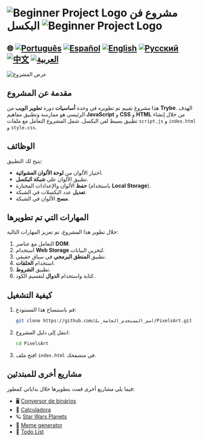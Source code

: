 # ![Beginner Project Logo](https://img.icons8.com/emoji/48/000000/star-emoji.png) مشروع فن البكسل ![Beginner Project Logo](https://img.icons8.com/emoji/48/000000/star-emoji.png)

## 🌐 [![Português](https://img.shields.io/badge/Português-green)](https://github.com/SamuelRocha91/PixelsArt/blob/main/README.md) [![Español](https://img.shields.io/badge/Español-yellow)](https://github.com/SamuelRocha91/PixelsArt/blob/main/README_es.md) [![English](https://img.shields.io/badge/English-blue)](https://github.com/SamuelRocha91/PixelsArt/blob/main/README_en.md) [![Русский](https://img.shields.io/badge/Русский-lightgrey)](https://github.com/SamuelRocha91/PixelsArt/blob/main/README_ru.md) [![中文](https://img.shields.io/badge/中文-red)](https://github.com/SamuelRocha91/PixelsArt) [![العربية](https://img.shields.io/badge/العربية-orange)](https://github.com/SamuelRocha91/PixelsArt/blob/main/README_ar.md)

![عرض المشروع](./gifs/paletadecores.gif)

## مقدمة عن المشروع
هذا مشروع تقييم تم تطويره في وحدة **أساسيات** دورة **تطوير الويب** من **Trybe**. الهدف الرئيسي هو ممارسة وتطبيق مفاهيم **JavaScript** و **CSS** و **HTML** من خلال إنشاء تطبيق بسيط لفن البكسل. شمل المشروع التعامل مع ملفات `script.js` و `index.html` و `style.css`.

## الوظائف
يتيح لك التطبيق:

- اختيار الألوان من **لوحة الألوان العشوائية**.
- تطبيق الألوان على **شبكة البكسل**.
- **حفظ** الألوان والإعدادات المختارة (باستخدام **Local Storage**).
- **تعديل** عدد البكسلات في الشبكة.
- **مسح** الألوان في الشبكة.

## المهارات التي تم تطويرها
خلال تطوير هذا المشروع، تم تعزيز المهارات التالية:

1. التعامل مع عناصر **DOM**.
2. استخدام **Web Storage** لتخزين البيانات.
3. تطبيق **المنطق البرمجي** في سياق حقيقي.
4. استخدام **الحلقات**.
5. تطبيق **الشروط**.
6. كتابة واستخدام **الدوال** لتقسيم الكود.

## كيفية التشغيل

1. قم باستنساخ هذا المستودع:
   ```bash
   git clone https://github.com/اسم_المستخدم_الخاصة_بك/PixelsArt.git
   ```
2. انتقل إلى دليل المشروع:
   ```bash
   cd PixelsArt
   ```
3. افتح ملف `index.html` في متصفحك.

## مشاريع أخرى للمبتدئين
فيما يلي مشاريع أخرى قمت بتطويرها خلال بداياتي كمطور:

- 🖥️ [Conversor de binários](https://github.com/SamuelRocha91/Bin2Dec/blob/main/README_ar.md)
- 🧮 [Calculadora](https://github.com/SamuelRocha91/calculator/blob/main/README_ar.md)
- 🪐 [Star Wars Planets](https://github.com/SamuelRocha91/javascriptStarWarsPlanets/blob/main/README_ar.md)
- 🦖 [Meme generator](https://github.com/SamuelRocha91/memeGenerator/blob/main/README_ar.md)
- 📝 [Todo List](https://github.com/SamuelRocha91/TodoList/blob/main/README_ar.md)
